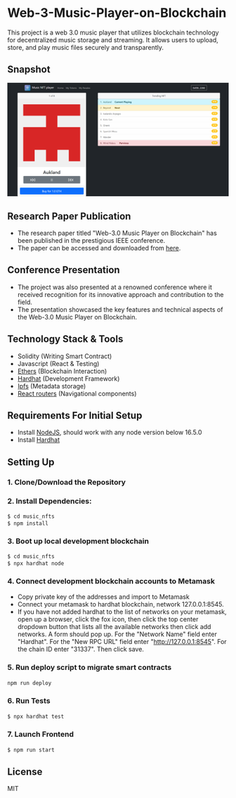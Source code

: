# Web-3-Music-Player-on-Blockchain

This project is a web 3.0 music player that utilizes blockchain technology for decentralized music storage and streaming. It allows users to upload, store, and play music files securely and transparently.

## Snapshot

![Screenshot 1](src/assets/s1.png)


## Research Paper Publication

- The research paper titled "Web-3.0 Music Player on Blockchain" has been published in the prestigious IEEE conference.
- The paper can be accessed and downloaded from [here](https://www.researchgate.net/publication/370178652_Web-3_Music_Player_on_Blockchain).

## Conference Presentation

- The project was also presented at a renowned conference where it received recognition for its innovative approach and contribution to the field.
- The presentation showcased the key features and technical aspects of the Web-3.0 Music Player on Blockchain.

## Technology Stack & Tools

- Solidity (Writing Smart Contract)
- Javascript (React & Testing)
- [Ethers](https://docs.ethers.io/v5/) (Blockchain Interaction)
- [Hardhat](https://hardhat.org/) (Development Framework)
- [Ipfs](https://ipfs.io/) (Metadata storage)
- [React routers](https://v5.reactrouter.com/) (Navigational components)

## Requirements For Initial Setup
- Install [NodeJS](https://nodejs.org/en/), should work with any node version below 16.5.0
- Install [Hardhat](https://hardhat.org/)

## Setting Up
### 1. Clone/Download the Repository

### 2. Install Dependencies:
```
$ cd music_nfts
$ npm install
```
### 3. Boot up local development blockchain
```
$ cd music_nfts
$ npx hardhat node
```

### 4. Connect development blockchain accounts to Metamask
- Copy private key of the addresses and import to Metamask
- Connect your metamask to hardhat blockchain, network 127.0.0.1:8545.
- If you have not added hardhat to the list of networks on your metamask, open up a browser, click the fox icon, then click the top center dropdown button that lists all the available networks then click add networks. A form should pop up. For the "Network Name" field enter "Hardhat". For the "New RPC URL" field enter "http://127.0.0.1:8545". For the chain ID enter "31337". Then click save.  


### 5. Run deploy script to migrate smart contracts
`npm run deploy`

### 6. Run Tests
`$ npx hardhat test`

### 7. Launch Frontend
`$ npm run start`


License
----
MIT
